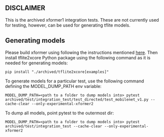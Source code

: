 DISCLAIMER
--

This is the archived xformer1 integration tests. These are not currently used for testing, however, can be used for generating tflite models.


Generating models
--
Please build xformer using following the instructions mentioned [here](https://github.com/xmos/ai_tools#readme).
Then install tflite2xcore Python package using the following command as it is needed for generating models:
```shell
pip install "./archived/tflite2xcore[examples]"
```

To generate models for a particular test, use the following command defining the MODEL_DUMP_PATH env variable:
```shell
MODEL_DUMP_PATH=<path to a folder to dump models into> pytest archived/test/integration_test/test_directed/test_mobilenet_v1.py --cache-clear --only-experimental-xformer2
```

To dump all models, point pytest to the outermost dir:
```shell
MODEL_DUMP_PATH=<path to a folder to dump models into> pytest archived/test/integration_test --cache-clear --only-experimental-xformer2
```
